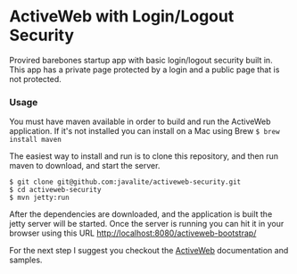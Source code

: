 ActiveWeb with Login/Logout Security
===================

Provired barebones startup app with basic login/logout security built in. This app has a private page protected by a login and a public page that is not protected. 


### Usage

You must have maven available in order to build and run the ActiveWeb application. If it's not installed you can install on a Mac using Brew ```$ brew install maven```

The easiest way to install and run is to clone this repository, and then run maven to download, and start the server.

```
$ git clone git@github.com:javalite/activeweb-security.git
$ cd activeweb-security
$ mvn jetty:run
```

After the dependencies are downloaded, and the application is built the jetty server will be started. Once the server is running you can hit it in your browser using this URL [http://localhost:8080/activeweb-bootstrap/](http://localhost:8080/activeweb-bootstrap/)

For the next step I suggest you checkout the [ActiveWeb](http://javalite.io) documentation and samples.
